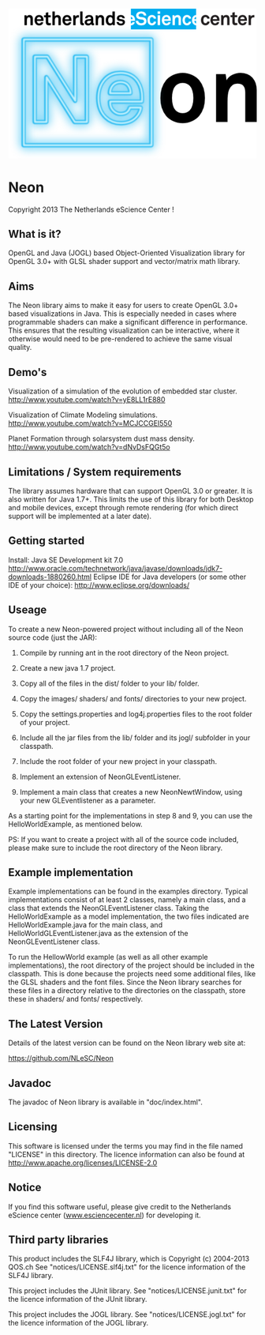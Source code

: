 ![logo](images/NLeSC_Neon_logo.png "Neon Logo")

Neon
======

Copyright 2013 The Netherlands eScience Center !

What is it?
-----------

OpenGL and Java (JOGL) based Object-Oriented Visualization library for OpenGL 3.0+ with GLSL shader support and vector/matrix math library. 

Aims
----

The Neon library aims to make it easy for users to create OpenGL 3.0+ based visualizations in Java. This is especially needed in cases 
where programmable shaders can make a significant difference in performance. This ensures that the resulting visualization can be interactive, 
where it otherwise would need to be pre-rendered to achieve the same visual quality.

Demo's
------

Visualization of a simulation of the evolution of embedded star cluster.
http://www.youtube.com/watch?v=yE8LL1rE880

Visualization of Climate Modeling simulations.
http://www.youtube.com/watch?v=MCJCCGEI550

Planet Formation through solarsystem dust mass density.
http://www.youtube.com/watch?v=dNvDsFQGt5o

Limitations / System requirements
---------------------------------

The library assumes hardware that can support OpenGL 3.0 or greater. It is also written for Java 1.7+. This limits the use of this library 
for both Desktop and mobile devices, except through remote rendering (for which direct support will be implemented at a later date).

Getting started
---------------

Install:
Java SE Development kit 7.0 http://www.oracle.com/technetwork/java/javase/downloads/jdk7-downloads-1880260.html
Eclipse IDE for Java developers (or some other IDE of your choice): http://www.eclipse.org/downloads/

Useage
------

To create a new Neon-powered project without including all of the Neon source code (just the JAR):

1. Compile by running ant in the root directory of the Neon project.

2. Create a new java 1.7 project.

3. Copy all of the files in the dist/ folder to your lib/ folder.

4. Copy the images/ shaders/ and fonts/ directories to your new project.

5. Copy the settings.properties and log4j.properties files to the root folder of your project.

6. Include all the jar files from the lib/ folder and its jogl/ subfolder in your classpath.

7. Include the root folder of your new project in your classpath.

8. Implement an extension of NeonGLEventListener.

9. Implement a main class that creates a new NeonNewtWindow, using your new GLEventlistener as a parameter.
 
As a starting point for the implementations in step 8 and 9, you can use the HelloWorldExample, as mentioned below.

PS: If you want to create a project with all of the source code included, please make sure to include the root directory of the Neon library.

Example implementation
----------------------

Example implementations can be found in the examples directory. Typical implementations consist of at least 2 classes, namely a main class, and a class that extends the NeonGLEventListener class.
Taking the HelloWorldExample as a model implementation, the two files indicated are HelloWorldExample.java for the main class, and HelloWorldGLEventListener.java as the extension of the NeonGLEventListener class.

To run the HellowWorld example (as well as all other example implementations), the root directory of the project should be included in the classpath. This is done because the projects need some additional files, like the GLSL shaders and the font files. Since the Neon library searches for these files in a directory relative to the directories on the classpath, store these in shaders/ and fonts/ respectively. 

The Latest Version
------------------
Details of the latest version can be found on the Neon library web site at:  

<https://github.com/NLeSC/Neon>

Javadoc
-------

The javadoc of Neon library is available in "doc/index.html".

Licensing
---------

This software is licensed under the terms you may find in the file named "LICENSE" in this directory. The licence information can also be found at  
<http://www.apache.org/licenses/LICENSE-2.0>

Notice
------

If you find this software useful, please give credit to the Netherlands eScience center (www.esciencecenter.nl) for developing it.

Third party libraries
---------------------

This product includes the SLF4J library, which is Copyright (c) 2004-2013 QOS.ch See "notices/LICENSE.slf4j.txt" for the licence information of the SLF4J library.

This project includes the JUnit library. See "notices/LICENSE.junit.txt" for the licence information of the JUnit library.

This project includes the JOGL library. See "notices/LICENSE.jogl.txt" for the licence information of the JOGL library.

